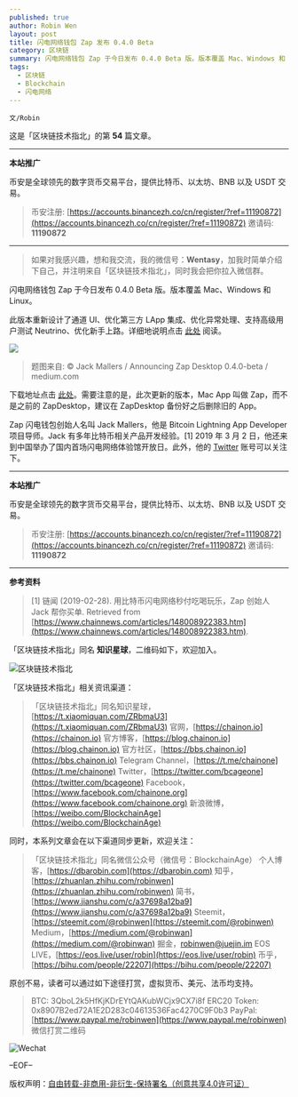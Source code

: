 ```yaml
---
published: true
author: Robin Wen
layout: post
title: 闪电网络钱包 Zap 发布 0.4.0 Beta
category: 区块链
summary: 闪电网络钱包 Zap 于今日发布 0.4.0 Beta 版。版本覆盖 Mac、Windows 和 Linux。此版本重新设计了通道 UI、优化第三方 LApp 集成、优化异常处理、支持高级用户测试 Neutrino、优化新手上路。需要注意的是，此次更新的版本，Mac App 叫做 Zap，而不是之前的 ZapDesktop，建议在 ZapDesktop 备份好之后删除旧的 App。Zap 闪电钱包创始人名叫 Jack Mallers，他是 Bitcoin Lightning App Developer 项目导师。Jack 有多年比特币相关产品开发经验。
tags:
  - 区块链
  - Blockchain
  - 闪电网络
---
```


`文/Robin`

这是「区块链技术指北」的第 **54** 篇文章。

***

**本站推广**

币安是全球领先的数字货币交易平台，提供比特币、以太坊、BNB 以及 USDT 交易。

> 币安注册: [https://accounts.binancezh.co/cn/register/?ref=11190872](https://accounts.binancezh.co/cn/register/?ref=11190872)
> 邀请码: **11190872**

***

> 如果对我感兴趣，想和我交流，我的微信号：**Wentasy**，加我时简单介绍下自己，并注明来自「区块链技术指北」，同时我会把你拉入微信群。

闪电网络钱包 Zap 于今日发布 0.4.0 Beta 版。版本覆盖 Mac、Windows 和 Linux。

此版本重新设计了通道 UI、优化第三方 LApp 集成、优化异常处理、支持高级用户测试 Neutrino、优化新手上路。详细地说明点击 [此处](https://medium.com/@JimmyMow/announcing-zap-desktop-0-4-0-beta-85de720859a2) 阅读。

![](https://cdn.dbarobin.com/iMiVdbp.png)

> 题图来自: © Jack Mallers / Announcing Zap Desktop 0.4.0-beta / medium.com

下载地址点击 [此处](https://github.com/LN-Zap/zap-desktop/releases/tag/v0.4.0-beta)。需要注意的是，此次更新的版本，Mac App 叫做 Zap，而不是之前的 ZapDesktop，建议在 ZapDesktop 备份好之后删除旧的 App。

Zap 闪电钱包创始人名叫 Jack Mallers，他是 Bitcoin Lightning App Developer 项目导师。Jack 有多年比特币相关产品开发经验。[1] 2019 年 3 月 2 日，他还来到中国举办了国内首场闪电网络体验馆开放日。此外，他的 [Twitter](https://twitter.com/JackMallers) 账号可以关注下。

***

**本站推广**

币安是全球领先的数字货币交易平台，提供比特币、以太坊、BNB 以及 USDT 交易。

> 币安注册: [https://accounts.binancezh.co/cn/register/?ref=11190872](https://accounts.binancezh.co/cn/register/?ref=11190872)
> 邀请码: **11190872**

***

**参考资料**

> [1] 链闻 (2019-02-28). 用比特币闪电网络秒付吃喝玩乐，Zap 创始人 Jack 帮你买单. Retrieved from [https://www.chainnews.com/articles/148008922383.htm](https://www.chainnews.com/articles/148008922383.htm).

「区块链技术指北」同名 **知识星球**，二维码如下，欢迎加入。

![区块链技术指北](https://cdn.dbarobin.com/3YzonTR.png)

「区块链技术指北」相关资讯渠道：

> 「区块链技术指北」同名知识星球，[https://t.xiaomiquan.com/ZRbmaU3](https://t.xiaomiquan.com/ZRbmaU3)
> 官网，[https://chainon.io](https://chainon.io)
> 官方博客，[https://blog.chainon.io](https://blog.chainon.io)
> 官方社区，[https://bbs.chainon.io](https://bbs.chainon.io)
> Telegram Channel，[https://t.me/chainone](https://t.me/chainone)
> Twitter，[https://twitter.com/bcageone](https://twitter.com/bcageone)
> Facebook，[https://www.facebook.com/chainone.org](https://www.facebook.com/chainone.org)
> 新浪微博，[https://weibo.com/BlockchainAge](https://weibo.com/BlockchainAge)

同时，本系列文章会在以下渠道同步更新，欢迎关注：

> 「区块链技术指北」同名微信公众号（微信号：BlockchainAge）
> 个人博客，[https://dbarobin.com](https://dbarobin.com)
> 知乎，[https://zhuanlan.zhihu.com/robinwen](https://zhuanlan.zhihu.com/robinwen)
> 简书，[https://www.jianshu.com/c/a37698a12ba9](https://www.jianshu.com/c/a37698a12ba9)
> Steemit，[https://steemit.com/@robinwen](https://steemit.com/@robinwen)
> Medium，[https://medium.com/@robinwan](https://medium.com/@robinwan)
> 掘金，[robinwen@juejin.im](https://juejin.im/user/5673ccae60b2260ee435f89a/posts)
> EOS LIVE，[https://eos.live/user/robin](https://eos.live/user/robin)
> 币乎，[https://bihu.com/people/22207](https://bihu.com/people/22207)

原创不易，读者可以通过如下途径打赏，虚拟货币、美元、法币均支持。

> BTC: 3QboL2k5HfKjKDrEYtQAKubWCjx9CX7i8f
> ERC20 Token: 0x8907B2ed72A1E2D283c04613536Fac4270C9F0b3
> PayPal: [https://www.paypal.me/robinwen](https://www.paypal.me/robinwen)
> 微信打赏二维码

![Wechat](https://cdn.dbarobin.com/SzoNl5b.jpg)

–EOF–

版权声明：[自由转载-非商用-非衍生-保持署名（创意共享4.0许可证）](http://creativecommons.org/licenses/by-nc-nd/4.0/deed.zh)
